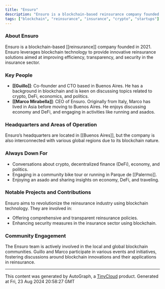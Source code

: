 ```yaml
---
title: "Ensuro"
description: "Ensuro is a blockchain-based reinsurance company founded in 2021. The company focuses on utilizing blockchain technology to offer innovative solutions in the reinsurance industry."
tags: ["blockchain", "reinsurance", "insurance", "crypto", "startups"]
---
```


### About Ensuro

Ensuro is a blockchain-based [[reinsurance]] company founded in 2021. Ensuro leverages blockchain technology to provide innovative reinsurance solutions aimed at improving efficiency, transparency, and security in the insurance sector.

### Key People

- **[[Guillo]]**: Co-founder and CTO based in Buenos Aires. He has a background in blockchain and is keen on discussing topics related to crypto, DeFi, economics, and politics.
- **[[Marco Mirabella]]**: CEO of Ensuro. Originally from Italy, Marco has lived in Asia before moving to Buenos Aires. He enjoys discussing economy and DeFi, and engaging in activities like running and asados.

### Headquarters and Areas of Operation

Ensuro’s headquarters are located in [[Buenos Aires]], but the company is also interconnected with various global regions due to its blockchain nature. 

### Always Down For

- Conversations about crypto, decentralized finance (DeFi), economy, and politics.
- Engaging in a community bike tour or running in Parque de [[Palermo]].
- Enjoying an asado and sharing insights on economy, DeFi, and traveling.

### Notable Projects and Contributions

Ensuro aims to revolutionize the reinsurance industry using blockchain technology. They are involved in:
- Offering comprehensive and transparent reinsurance policies.
- Enhancing security measures in the insurance sector using blockchain.

### Community Engagement

The Ensuro team is actively involved in the local and global blockchain communities. Guillo and Marco participate in various events and initiatives, fostering discussions around blockchain innovations and their applications in reinsurance.

---
This content was generated by AutoGraph, a [TinyCloud](https://tinycloud.xyz/) product.
Generated at Fri, 23 Aug 2024 20:58:27 GMT